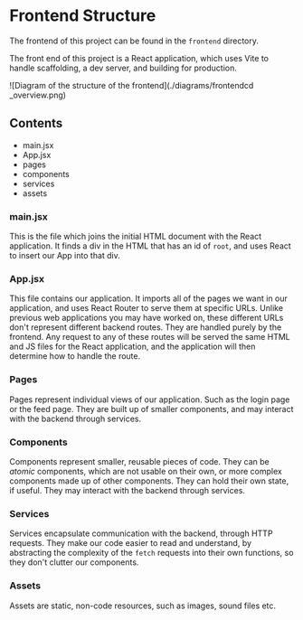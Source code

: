 # Frontend Structure

The frontend of this project can be found in the `frontend` directory.

The front end of this project is a React application, which uses Vite to handle
scaffolding, a dev server, and building for production.

![Diagram of the structure of the frontend](./diagrams/frontendcd _overview.png)

## Contents

- main.jsx
- App.jsx
- pages
- components
- services
- assets

### main.jsx

This is the file which joins the initial HTML document with the React
application. It finds a div in the HTML that has an id of `root`, and uses React
to insert our App into that div.

### App.jsx

This file contains our application. It imports all of the pages we want in our
application, and uses React Router to serve them at specific URLs. Unlike
previous web applications you may have worked on, these different URLs don't
represent different backend routes. They are handled purely by the frontend. Any
request to any of these routes will be served the same HTML and JS files for the
React application, and the application will then determine how to handle the
route.

### Pages

Pages represent individual views of our application. Such as the login page or
the feed page. They are built up of smaller components, and may interact with
the backend through services.

### Components

Components represent smaller, reusable pieces of code. They can be _atomic_
components, which are not usable on their own, or more complex components made
up of other components. They can hold their own state, if useful. They may
interact with the backend through services.

### Services

Services encapsulate communication with the backend, through HTTP requests. They
make our code easier to read and understand, by abstracting the complexity of
the `fetch` requests into their own functions, so they don't clutter our
components.

### Assets

Assets are static, non-code resources, such as images, sound files etc.
